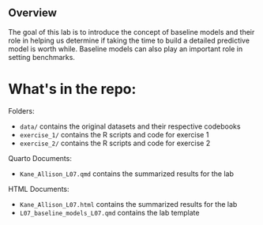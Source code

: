 ## Overview

The goal of this lab is to introduce the concept of baseline models and their role in helping us determine if taking the time to build a detailed predictive model is worth while. Baseline models can also play an important role in setting benchmarks.  

# What's in the repo:

Folders:
- `data/` contains the original datasets and their respective codebooks
- `exercise_1/` contains the R scripts and code for exercise 1
- `exercise_2/` contains the R scripts and code for exercise 2

Quarto Documents:
- `Kane_Allison_L07.qmd` contains the summarized results for the lab

HTML Documents:
- `Kane_Allison_L07.html` contains the summarized results for the lab
- `L07_baseline_models_L07.qmd` contains the lab template